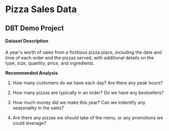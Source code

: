 # Pizza Sales Data
## DBT Demo Project
#### Dataset Description
A year's worth of sales from a fictitious pizza place, including the date and time of each order and the pizzas served, with additional details on the type, size, quantity, price, and ingredients.

**Recommended Analysis**
1. How many customers do we have each day? Are there any peak hours?

2. How many pizzas are typically in an order? Do we have any bestsellers?

3. How much money did we make this year? Can we indentify any seasonality in the sales?

4. Are there any pizzas we should take of the menu, or any promotions we could leverage?
